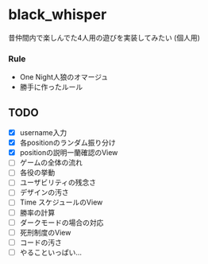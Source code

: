 # black_whisper
昔仲間内で楽しんでた4人用の遊びを実装してみたい
(個人用)

### Rule
- One Night人狼のオマージュ
- 勝手に作ったルール


## TODO
- [x] username入力
- [x] 各positionのランダム振り分け
- [x] positionの説明一蘭確認のView
- [ ] ゲームの全体の流れ
- [ ] 各役の挙動
- [ ] ユーザビリティの残念さ
- [ ] デザインの汚さ
- [ ] Time スケジュールのView
- [ ] 勝率の計算
- [ ] ダークモードの場合の対応
- [ ] 死刑制度のView
- [ ] コードの汚さ
- [ ] やることいっぱい...
